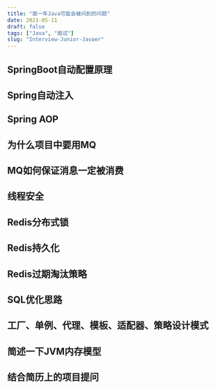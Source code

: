 ```yaml
---
title: "面一年Java可能会被问到的问题"
date: 2021-05-11
draft: false
tags: ["Java", "面试"]
slug: "Interview-Junior-Javaer"
---
```


## SpringBoot自动配置原理

## Spring自动注入

## Spring AOP

## 为什么项目中要用MQ

## MQ如何保证消息一定被消费

## 线程安全

## Redis分布式锁

## Redis持久化

## Redis过期淘汰策略

## SQL优化思路

## 工厂、单例、代理、模板、适配器、策略设计模式

## 简述一下JVM内存模型

## 结合简历上的项目提问


